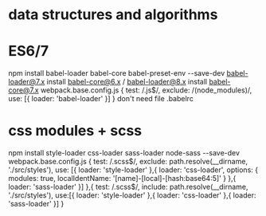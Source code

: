 # data structures and algorithms
# ES6/7
  npm install babel-loader babel-core babel-preset-env --save-dev
  babel-loader@7.x install babel-core@6.x / babel-loader@8.x install babel-core@7.x
  webpack.base.config.js
  {
    test: /\.js$/,
    exclude: /(node_modules)/,
    use: [{
      loader: 'babel-loader'
    }]
  }
  don't need file .babelrc
# css modules + scss
  npm install style-loader css-loader sass-loader node-sass --save-dev
  webpack.base.config.js
  {
    test: /\.scss$/,
    exclude: path.resolve(__dirname, './src/styles'),
    use: [{
      loader: 'style-loader'
    },{
      loader: 'css-loader',
      options: {
        modules: true,
        localIdentName: '[name]-[local]-[hash:base64:5]'
      }
    },{
      loader: 'sass-loader'
    }]
  },{
    test: /\.scss$/,
    include: path.resolve(__dirname, './src/styles'),
    use:[{
      loader: 'style-loader'
    },{
      loader: 'css-loader'
    },{
      loader: 'sass-loader'
    }]
  }
  